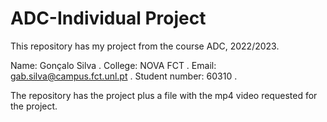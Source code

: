 # ADC-Individual Project

This repository has my project from the course ADC, 2022/2023.

Name: Gonçalo Silva .
College: NOVA FCT .
Email: gab.silva@campus.fct.unl.pt  .
Student number: 60310 .

The repository has the project plus a file with the mp4 video requested for the project.
